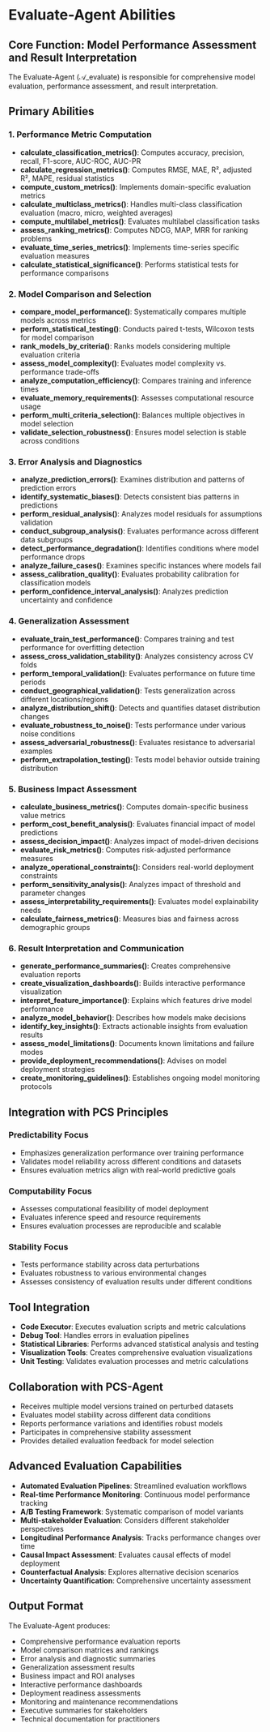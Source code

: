 # Evaluate-Agent Abilities

## Core Function: Model Performance Assessment and Result Interpretation

The Evaluate-Agent (𝒜_evaluate) is responsible for comprehensive model evaluation, performance assessment, and result interpretation.

## Primary Abilities

### 1. Performance Metric Computation
- **calculate_classification_metrics()**: Computes accuracy, precision, recall, F1-score, AUC-ROC, AUC-PR
- **calculate_regression_metrics()**: Computes RMSE, MAE, R², adjusted R², MAPE, residual statistics
- **compute_custom_metrics()**: Implements domain-specific evaluation metrics
- **calculate_multiclass_metrics()**: Handles multi-class classification evaluation (macro, micro, weighted averages)
- **compute_multilabel_metrics()**: Evaluates multilabel classification tasks
- **assess_ranking_metrics()**: Computes NDCG, MAP, MRR for ranking problems
- **evaluate_time_series_metrics()**: Implements time-series specific evaluation measures
- **calculate_statistical_significance()**: Performs statistical tests for performance comparisons

### 2. Model Comparison and Selection
- **compare_model_performance()**: Systematically compares multiple models across metrics
- **perform_statistical_testing()**: Conducts paired t-tests, Wilcoxon tests for model comparison
- **rank_models_by_criteria()**: Ranks models considering multiple evaluation criteria
- **assess_model_complexity()**: Evaluates model complexity vs. performance trade-offs
- **analyze_computation_efficiency()**: Compares training and inference times
- **evaluate_memory_requirements()**: Assesses computational resource usage
- **perform_multi_criteria_selection()**: Balances multiple objectives in model selection
- **validate_selection_robustness()**: Ensures model selection is stable across conditions

### 3. Error Analysis and Diagnostics
- **analyze_prediction_errors()**: Examines distribution and patterns of prediction errors
- **identify_systematic_biases()**: Detects consistent bias patterns in predictions
- **perform_residual_analysis()**: Analyzes model residuals for assumptions validation
- **conduct_subgroup_analysis()**: Evaluates performance across different data subgroups
- **detect_performance_degradation()**: Identifies conditions where model performance drops
- **analyze_failure_cases()**: Examines specific instances where models fail
- **assess_calibration_quality()**: Evaluates probability calibration for classification models
- **perform_confidence_interval_analysis()**: Analyzes prediction uncertainty and confidence

### 4. Generalization Assessment
- **evaluate_train_test_performance()**: Compares training and test performance for overfitting detection
- **assess_cross_validation_stability()**: Analyzes consistency across CV folds
- **perform_temporal_validation()**: Evaluates performance on future time periods
- **conduct_geographical_validation()**: Tests generalization across different locations/regions
- **analyze_distribution_shift()**: Detects and quantifies dataset distribution changes
- **evaluate_robustness_to_noise()**: Tests performance under various noise conditions
- **assess_adversarial_robustness()**: Evaluates resistance to adversarial examples
- **perform_extrapolation_testing()**: Tests model behavior outside training distribution

### 5. Business Impact Assessment
- **calculate_business_metrics()**: Computes domain-specific business value metrics
- **perform_cost_benefit_analysis()**: Evaluates financial impact of model predictions
- **assess_decision_impact()**: Analyzes impact of model-driven decisions
- **evaluate_risk_metrics()**: Computes risk-adjusted performance measures
- **analyze_operational_constraints()**: Considers real-world deployment constraints
- **perform_sensitivity_analysis()**: Analyzes impact of threshold and parameter changes
- **assess_interpretability_requirements()**: Evaluates model explainability needs
- **calculate_fairness_metrics()**: Measures bias and fairness across demographic groups

### 6. Result Interpretation and Communication
- **generate_performance_summaries()**: Creates comprehensive evaluation reports
- **create_visualization_dashboards()**: Builds interactive performance visualization
- **interpret_feature_importance()**: Explains which features drive model performance
- **analyze_model_behavior()**: Describes how models make decisions
- **identify_key_insights()**: Extracts actionable insights from evaluation results
- **assess_model_limitations()**: Documents known limitations and failure modes
- **provide_deployment_recommendations()**: Advises on model deployment strategies
- **create_monitoring_guidelines()**: Establishes ongoing model monitoring protocols

## Integration with PCS Principles

### Predictability Focus
- Emphasizes generalization performance over training performance
- Validates model reliability across different conditions and datasets
- Ensures evaluation metrics align with real-world predictive goals

### Computability Focus
- Assesses computational feasibility of model deployment
- Evaluates inference speed and resource requirements
- Ensures evaluation processes are reproducible and scalable

### Stability Focus
- Tests performance stability across data perturbations
- Evaluates robustness to various environmental changes
- Assesses consistency of evaluation results under different conditions

## Tool Integration
- **Code Executor**: Executes evaluation scripts and metric calculations
- **Debug Tool**: Handles errors in evaluation pipelines
- **Statistical Libraries**: Performs advanced statistical analysis and testing
- **Visualization Tools**: Creates comprehensive evaluation visualizations
- **Unit Testing**: Validates evaluation processes and metric calculations

## Collaboration with PCS-Agent
- Receives multiple model versions trained on perturbed datasets
- Evaluates model stability across different data conditions
- Reports performance variations and identifies robust models
- Participates in comprehensive stability assessment
- Provides detailed evaluation feedback for model selection

## Advanced Evaluation Capabilities
- **Automated Evaluation Pipelines**: Streamlined evaluation workflows
- **Real-time Performance Monitoring**: Continuous model performance tracking
- **A/B Testing Framework**: Systematic comparison of model variants
- **Multi-stakeholder Evaluation**: Considers different stakeholder perspectives
- **Longitudinal Performance Analysis**: Tracks performance changes over time
- **Causal Impact Assessment**: Evaluates causal effects of model deployment
- **Counterfactual Analysis**: Explores alternative decision scenarios
- **Uncertainty Quantification**: Comprehensive uncertainty assessment

## Output Format
The Evaluate-Agent produces:
- Comprehensive performance evaluation reports
- Model comparison matrices and rankings
- Error analysis and diagnostic summaries
- Generalization assessment results
- Business impact and ROI analyses
- Interactive performance dashboards
- Deployment readiness assessments
- Monitoring and maintenance recommendations
- Executive summaries for stakeholders
- Technical documentation for practitioners
